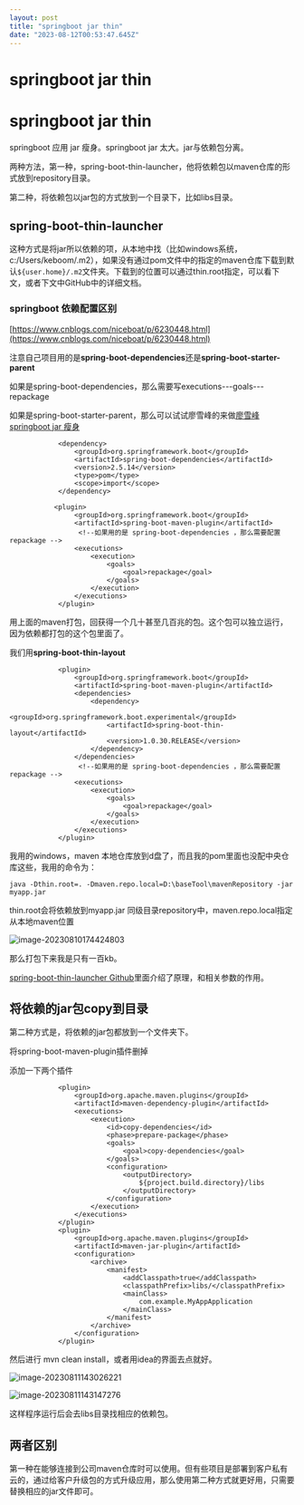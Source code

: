 ```yaml
---
layout: post
title: "springboot jar thin"
date: "2023-08-12T00:53:47.645Z"
---
```

springboot jar thin
===================

springboot jar thin
===================

springboot 应用 jar 瘦身。springboot jar 太大。jar与依赖包分离。

两种方法，第一种，spring-boot-thin-launcher，他将依赖包以maven仓库的形式放到repository目录。

第二种，将依赖包以jar包的方式放到一个目录下，比如libs目录。

spring-boot-thin-launcher
-------------------------

这种方式是将jar所以依赖的项，从本地中找（比如windows系统，c:/Users/keboom/.m2），如果没有通过pom文件中的指定的maven仓库下载到默认`${user.home}/.m2`文件夹。下载到的位置可以通过thin.root指定，可以看下文，或者下文中GitHub中的详细文档。

### springboot 依赖配置区别

[https://www.cnblogs.com/niceboat/p/6230448.html](https://www.cnblogs.com/niceboat/p/6230448.html)

注意自己项目用的是**spring-boot-dependencies**还是**spring-boot-starter-parent**

如果是spring-boot-dependencies，那么需要写executions---goals---repackage

如果是spring-boot-starter-parent，那么可以试试廖雪峰的来做[廖雪峰springboot jar 瘦身](https://www.liaoxuefeng.com/wiki/1252599548343744/1304267002478625)

                <dependency>
                    <groupId>org.springframework.boot</groupId>
                    <artifactId>spring-boot-dependencies</artifactId>
                    <version>2.5.14</version>
                    <type>pom</type>
                    <scope>import</scope>
                </dependency>
                
               <plugin>
                    <groupId>org.springframework.boot</groupId>
                    <artifactId>spring-boot-maven-plugin</artifactId>
                     <!--如果用的是 spring-boot-dependencies ，那么需要配置 repackage -->
                    <executions>
                        <execution>
                            <goals>
                                <goal>repackage</goal>
                            </goals>
                        </execution>
                    </executions>
                </plugin>
    

用上面的maven打包，回获得一个几十甚至几百兆的包。这个包可以独立运行，因为依赖都打包的这个包里面了。

我们用**spring-boot-thin-layout**

                <plugin>
                    <groupId>org.springframework.boot</groupId>
                    <artifactId>spring-boot-maven-plugin</artifactId>
                    <dependencies>
                        <dependency>
                            <groupId>org.springframework.boot.experimental</groupId>
                            <artifactId>spring-boot-thin-layout</artifactId>
                            <version>1.0.30.RELEASE</version>
                        </dependency>
                    </dependencies>
                     <!--如果用的是 spring-boot-dependencies ，那么需要配置 repackage -->
                    <executions>
                        <execution>
                            <goals>
                                <goal>repackage</goal>
                            </goals>
                        </execution>
                    </executions>
                </plugin>
    

我用的windows，maven 本地仓库放到d盘了，而且我的pom里面也没配中央仓库这些，我用的命令为：

`java -Dthin.root=. -Dmaven.repo.local=D:\baseTool\mavenRepository -jar myapp.jar`

thin.root会将依赖放到myapp.jar 同级目录repository中，maven.repo.local指定从本地maven位置

![image-20230810174424803](https://pic-keboom.oss-cn-hangzhou.aliyuncs.com/img/image-20230810174424803.png)

那么打包下来我是只有一百kb。

[spring-boot-thin-launcher Github](https://github.com/spring-projects-experimental/spring-boot-thin-launcher)里面介绍了原理，和相关参数的作用。

将依赖的jar包copy到目录
---------------

第二种方式是，将依赖的jar包都放到一个文件夹下。

将spring-boot-maven-plugin插件删掉

添加一下两个插件

                <plugin>
                    <groupId>org.apache.maven.plugins</groupId>
                    <artifactId>maven-dependency-plugin</artifactId>
                    <executions>
                        <execution>
                            <id>copy-dependencies</id>
                            <phase>prepare-package</phase>
                            <goals>
                                <goal>copy-dependencies</goal>
                            </goals>
                            <configuration>
                                <outputDirectory>
                                    ${project.build.directory}/libs
                                </outputDirectory>
                            </configuration>
                        </execution>
                    </executions>
                </plugin>
                <plugin>
                    <groupId>org.apache.maven.plugins</groupId>
                    <artifactId>maven-jar-plugin</artifactId>
                    <configuration>
                        <archive>
                            <manifest>
                                <addClasspath>true</addClasspath>
                                <classpathPrefix>libs/</classpathPrefix>
                                <mainClass>
                                    com.example.MyAppApplication
                                </mainClass>
                            </manifest>
                        </archive>
                    </configuration>
                </plugin>
    

然后进行 mvn clean install，或者用idea的界面去点就好。

![image-20230811143026221](https://pic-keboom.oss-cn-hangzhou.aliyuncs.com/img/image-20230811143026221.png)

![image-20230811143147276](https://pic-keboom.oss-cn-hangzhou.aliyuncs.com/img/image-20230811143147276.png)

这样程序运行后会去libs目录找相应的依赖包。

两者区别
----

第一种在能够连接到公司maven仓库时可以使用。但有些项目是部署到客户私有云的，通过给客户升级包的方式升级应用，那么使用第二种方式就更好用，只需要替换相应的jar文件即可。
